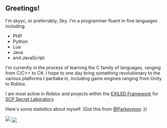 Greetings!
---

I'm skyyc, or preferrably, Sky. I'm a programmer fluent in five languages including

* PHP
* Python
* Lua
* Java
* and JavaScript

I'm currently in the process of learning the C family of languages, ranging from C/C++ to C#. I hope to one day bring something revolutionary to the various platforms I parttake in, including game engines ranging from Unity to Roblox.

I am most active in Roblox and projects within the [EXILED Framework](https://github.com/Exiled-Team/EXILED) for [SCP Secret Laboratory](https://store.steampowered.com/app/700330/SCP_Secret_Laboratory/).

Here's some statistics about myself. (Got this from [@Parkeymon](https://github.com/Parkeymon) :))

<img src="https://github-readme-stats.vercel.app/api?username=imskyyc&theme=radical">
<img align="center" src="https://github-readme-stats.vercel.app/api/top-langs/?username=imskyyc&theme=radical&layout=compact" />
